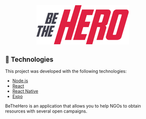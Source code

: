 <h1 align="center">
    <img alt="Semana OmniStack" src="logo.svg" width="300px" />
</h1>

## :rocket: Technologies

This project was developed with the following technologies:

- [Node.js](https://nodejs.org/en/)
- [React](https://reactjs.org)
- [React Native](https://facebook.github.io/react-native/)
- [Expo](https://expo.io/)

BeTheHero is an application that allows you to help NGOs to obtain resources with several open campaigns.